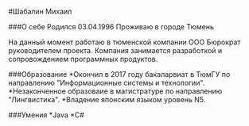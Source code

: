 #Шабалин Михаил

###О себе 
Родился 03.04.1996
Проживаю в городе Тюмень

На данный момент работаю в тюменской компании ООО Бюрократ руководителем проекта.
Компания занимается разработкой и сопровождением программных продуктов.

###Образование
*Окончил в 2017 году бакаларвиат в ТюмГУ по направлению "Информационные системы и технологии".
*Незаконченное образоваие в магистратуре по направлению "Лингвистика".
*Владение японским языком уровень N5. 


###Умения
*Java
*C#
